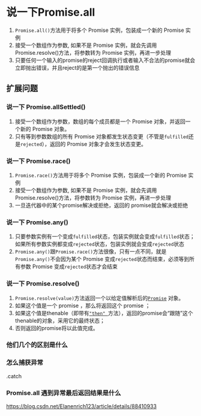 # 说一下Promise.all

1. `Promise.all()`方法用于将多个 Promise 实例，包装成一个新的 Promise 实例
2. 接受一个数组作为参数, 如果不是 Promise 实例，就会先调用Promise.resolve()方法，将参数转为 Promise 实例，再进一步处理
3. 只要任何一个输入的promise的reject回调执行或者输入不合法的promise就会立即抛出错误，并且reject的是第一个抛出的错误信息

## 扩展问题

### **说一下 Promise.allSettled()**

1. 接受一个数组作为参数，数组的每个成员都是一个 Promise 对象，并返回一个新的 Promise 对象。
2. 只有等到参数数组的所有 Promise 对象都发生状态变更（不管是`fulfilled`还是`rejected`），返回的 Promise 对象才会发生状态变更。

### **说一下 Promise.race()**

1. `Promise.race()`方法用于将多个 Promise 实例，包装成一个新的 Promise 实例
2. 接受一个数组作为参数, 如果不是 Promise 实例，就会先调用Promise.resolve()方法，将参数转为 Promise 实例，再进一步处理
3. 一旦迭代器中的某个promise解决或拒绝，返回的 promise就会解决或拒绝

### **说一下 Promise.any()**

1. 只要参数实例有一个变成`fulfilled`状态，包装实例就会变成`fulfilled`状态；如果所有参数实例都变成`rejected`状态，包装实例就会变成`rejected`状态
2. `Promise.any()`跟`Promise.race()`方法很像，只有一点不同，就是`Promise.any()`不会因为某个 Promise 变成`rejected`状态而结束，必须等到所有参数 Promise 变成`rejected`状态才会结束

### **说一下 Promise.resolve()**

1. `Promise.resolve(value)`方法返回一个以给定值解析后的[`Promise`](https://developer.mozilla.org/zh-CN/docs/Web/JavaScript/Reference/Global_Objects/Promise) 对象。
2. 如果这个值是一个 promise ，那么将返回这个 promise ；
3. 如果这个值是thenable（即带有[`"then" `](https://developer.mozilla.org/zh-CN/docs/Web/JavaScript/Reference/Global_Objects/Promise/then)方法），返回的promise会“跟随”这个thenable的对象，采用它的最终状态；
4. 否则返回的promise将以此值完成。

### **他们几个的区别是什么**



### 怎么捕获异常

.catch

### Promise.all 遇到异常最后返回结果是什么

https://blog.csdn.net/Elanenrich123/article/details/88410933

